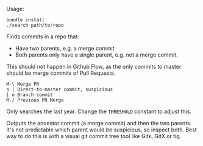 Usage:

```
bundle install
./search path/to/repo
```

Finds commits in a repo that:

- Have two parents, e.g. a merge commit
- Both parents only have a single parent, e.g. not a merge commit.

This should not happen in Github Flow, as the only commits to master should be merge commits of Pull Requests.

```
M-\ Merge PR
o | Direct-to-master commit, suspicious
| o Branch commit
M-/ Previous PR Merge
```

Only searches the last year. Change the `THRESHOLD` constant to adjust this.

Outputs the ancestor commit (a merge commit) and then the two parents. It's not predictable which parent would be suspicious, so inspect both. Best way to do this is with a visual git commit tree tool like Gitk, GitX or tig.

